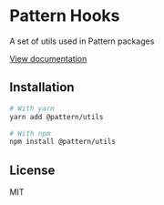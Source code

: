 # Pattern Hooks

A set of utils used in Pattern packages

[View documentation](https://pattern-ui.design/)

## Installation

```sh
# With yarn
yarn add @pattern/utils

# With npm
npm install @pattern/utils
```

## License

MIT
